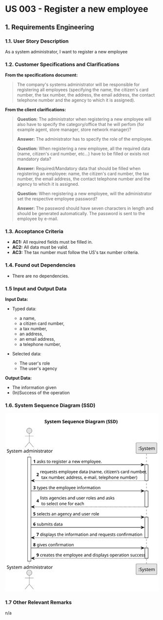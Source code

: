 # US 003 - Register a new employee

## 1. Requirements Engineering


### 1.1. User Story Description


As a system administrator, I want to register a new employee


### 1.2. Customer Specifications and Clarifications 


**From the specifications document:**

>	The company's systems administrator will be responsible for registering all employees (specifying the name, the citizen's card number, the tax number, the address, the email address, the contact telephone number and the agency to which it is assigned).


**From the client clarifications:**

>	**Question:** The administrator when registering a new employee will also have to specify the category/office that he will perfom (for example agent, store manager, store network manager)?
>  
>	**Answer:** The administrator has to specify the role of the employee.

>   **Question:** When registering a new employee, all the required data (name, citizen's card number, etc...) have to be filled or exists not mandatory data?
>
>   **Answer:** Required/Mandatory data that should be filled when registering an employee: name, the citizen's card number, the tax number, the email address, the contact telephone number and the agency to which it is assigned.

>   **Question:** When registering a new employee, will the administrator set the respective employee password?
> 
>   **Answer:** The password should have seven characters in length and should be generated automatically. The password is sent to the employee by e-mail.


### 1.3. Acceptance Criteria


* **AC1:** All required fields must be filled in.
* **AC2:** All data must be valid.
* **AC3:** The tax number must follow the US's tax number criteria.


### 1.4. Found out Dependencies

* There are no dependencies.

### 1.5 Input and Output Data

**Input Data:**

* Typed data:
	* a name, 
	* a citizen card number, 
	* a tax number,
	* an address,
	* an email address,
	* a telephone number,

* Selected data:
	* The user's role
	* The user's agency

**Output Data:**

* The information given
* (In)Success of the operation

### 1.6. System Sequence Diagram (SSD)

![System Sequence Diagram - Alternative One](svg/us003-system-sequence-diagram.svg)

### 1.7 Other Relevant Remarks

n/a